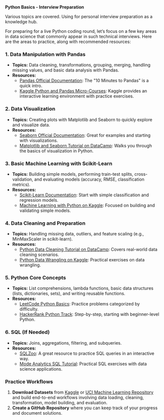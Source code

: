 
**Python Basics - Interview Preparation**

Various topics are covered. Using for personal interview preparation as a knowledge hub.

For preparing for a live Python coding round, let’s focus on a few key areas in data science that commonly appear in such technical interviews. Here are the areas to practice, along with recommended resources:

### 1. **Data Manipulation with Pandas**
   - **Topics:** Data cleaning, transformations, grouping, merging, handling missing values, and basic data analysis with Pandas.
   - **Resources:**
     - [Pandas Official Documentation](https://pandas.pydata.org/pandas-docs/stable/user_guide/10min.html): The "10 Minutes to Pandas" is a quick intro.
     - [Kaggle Python and Pandas Micro-Courses](https://www.kaggle.com/learn/pandas): Kaggle provides an interactive learning environment with practice exercises.

### 2. **Data Visualization**
   - **Topics:** Creating plots with Matplotlib and Seaborn to quickly explore and visualize data.
   - **Resources:**
     - [Seaborn Official Documentation](https://seaborn.pydata.org/): Great for examples and starting with visualizations.
     - [Matplotlib and Seaborn Tutorial on DataCamp](https://www.datacamp.com/courses/introduction-to-data-visualization-with-seaborn): Walks you through the basics of visualization in Python.

### 3. **Basic Machine Learning with Scikit-Learn**
   - **Topics:** Building simple models, performing train-test splits, cross-validation, and evaluating models (accuracy, RMSE, classification metrics).
   - **Resources:**
     - [Scikit-Learn Documentation](https://scikit-learn.org/stable/supervised_learning.html): Start with simple classification and regression models.
     - [Machine Learning with Python on Kaggle](https://www.kaggle.com/learn/intro-to-machine-learning): Focused on building and validating simple models.

### 4. **Data Cleaning and Preparation**
   - **Topics:** Handling missing data, outliers, and feature scaling (e.g., MinMaxScaler in scikit-learn).
   - **Resources:** 
     - [Python Data Cleaning Tutorial on DataCamp](https://www.datacamp.com/courses/data-cleaning-in-python): Covers real-world data cleaning scenarios.
     - [Python Data Wrangling on Kaggle](https://www.kaggle.com/learn/data-cleaning): Practical exercises on data wrangling.

### 5. **Python Core Concepts**
   - **Topics:** List comprehensions, lambda functions, basic data structures (lists, dictionaries, sets), and writing reusable functions.
   - **Resources:**
     - [LeetCode Python Basics](https://leetcode.com/tag/python/): Practice problems categorized by difficulty.
     - [HackerRank Python Track](https://www.hackerrank.com/domains/tutorials/10-days-of-python): Step-by-step, starting with beginner-level Python.

### 6. **SQL (If Needed)**
   - **Topics:** Joins, aggregations, filtering, and subqueries.
   - **Resources:**
     - [SQLZoo](https://sqlzoo.net/): A great resource to practice SQL queries in an interactive way.
     - [Mode Analytics SQL Tutorial](https://mode.com/sql-tutorial/): Practical SQL exercises with data science applications.

### Practice Workflows
1. **Download Datasets** from [Kaggle](https://www.kaggle.com/datasets) or [UCI Machine Learning Repository](https://archive.ics.uci.edu/ml/index.php) and build end-to-end workflows involving data loading, cleaning, transformation, model building, and evaluation.
2. **Create a GitHub Repository** where you can keep track of your progress and document solutions.

